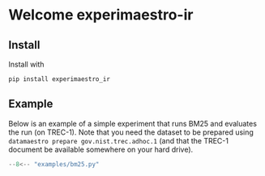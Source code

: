 # Welcome experimaestro-ir

## Install

Install with

```
pip install experimaestro_ir
```

## Example

Below is an example of a simple experiment that runs BM25 and evaluates the run (on TREC-1).
Note that you need the dataset to be prepared using `datamaestro prepare gov.nist.trec.adhoc.1`
(and that the TREC-1 document be available somewhere on your hard drive).

```py
--8<-- "examples/bm25.py"
```
